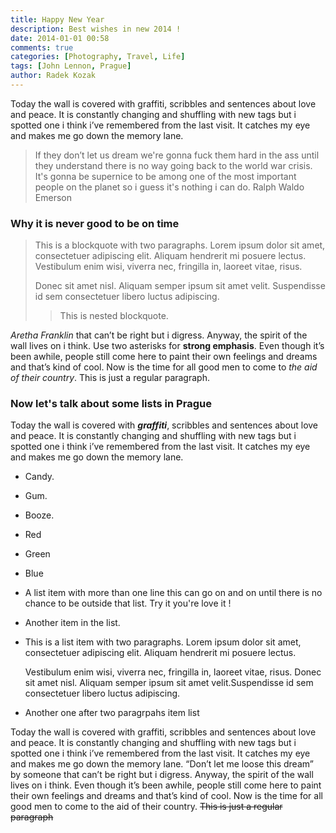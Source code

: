 ```yaml
---
title: Happy New Year
description: Best wishes in new 2014 !
date: 2014-01-01 00:58
comments: true
categories: [Photography, Travel, Life]
tags: [John Lennon, Prague]
author: Radek Kozak
---
```


Today the wall is covered with graffiti, scribbles and sentences about love 
and peace. It is constantly changing and shuffling with new tags but i spotted
one i think i’ve remembered from the last visit. It catches my eye and makes 
me go down the memory lane. 
 
> If they don’t let us dream we're gonna fuck them hard in the ass until
they understand there is no way going back to the world war crisis. It's 
gonna be supernice to be among one of the most important people on the 
planet so i guess it's nothing i can do.
<span class="quote-author">Ralph Waldo Emerson</span>

### Why it is never good to be on time

> This is a blockquote with two paragraphs. Lorem ipsum dolor sit amet,
> consectetuer adipiscing elit. Aliquam hendrerit mi posuere lectus.
> Vestibulum enim wisi, viverra nec, fringilla in, laoreet vitae, risus.
> 
> Donec sit amet nisl. Aliquam semper ipsum sit amet velit. Suspendisse
> id sem consectetuer libero luctus adipiscing.
> 
> 
> > This is nested blockquote.
> > 

*Aretha Franklin* that can’t be right but i digress. Anyway, the spirit of 
the wall lives on i think. Use two asterisks for **strong emphasis**.
Even though it’s been awhile, people still come here to paint their own feelings 
and dreams and that’s kind of cool. Now is the time for all good men to come to 
*the aid of their country*. This is just a regular paragraph.

### Now let's talk about some lists in Prague

Today the wall is covered with ***graffiti***, scribbles and sentences about 
love and peace. It is constantly changing and shuffling with new tags but i 
spotted one i think i’ve remembered from the last visit. It catches my eye and 
makes me go down the memory<!--more--> lane.

* Candy.
* Gum.
* Booze.
* Red
* Green
* Blue
* A list item with more than one line this can go on and on until there is 
no chance to be outside that list. Try it you're love it !
* Another item in the list.
* This is a list item with two paragraphs. Lorem ipsum dolor
  sit amet, consectetuer adipiscing elit. Aliquam hendrerit
  mi posuere lectus. 
  
  Vestibulum enim wisi, viverra nec, fringilla in, laoreet
  vitae, risus. Donec sit amet nisl. Aliquam semper ipsum
  sit amet velit.Suspendisse id sem consectetuer libero luctus adipiscing.

* Another one after two paragrpahs item list

Today the wall is covered with graffiti, scribbles and sentences about love 
and peace. It is constantly changing and shuffling with new tags but i spotted 
one i think i’ve remembered from the last visit. It catches my eye and makes me 
go down the memory lane. “Don’t let me loose this dream” by someone that 
can’t be right but i digress. Anyway, the spirit of the wall lives on i think. 
Even though it’s been awhile, people still come here to paint their own feelings
and dreams and that’s kind of cool. Now is the time for all good men to come to 
the aid of their country. ~~This is just a regular paragraph~~
